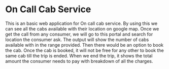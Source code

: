 # On Call Cab Service

This is an basic web application for On call cab service. 
By using this we can see all the cabs available with their location on google map.
Once we get the call from any consumer, we will go to this portal and search for location the consumer ask.
The output will show the number of cabs available with in the range provided. Then there would be an option to book the cab.
Once the cab is booked, it will not be free for any other to book the same cab till the trip is ended.
When we end the trip, it shows the total amount the consumer needs to pay with breakdown of all the charges.
